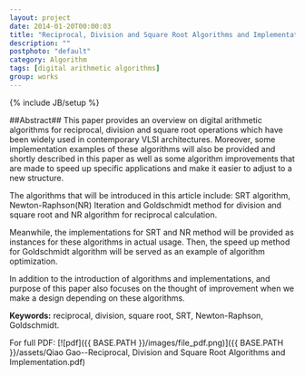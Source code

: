```yaml
---
layout: project
date: 2014-01-20T00:00:03
title: "Reciprocal, Division and Square Root Algorithms and Implementation"
description: ""
postphoto: "default"
category: Algorithm
tags: [digital arithmetic algorithms]
group: works
---
```

{% include JB/setup %}

##Abstract##
This paper provides an overview on digital arithmetic algorithms for reciprocal, division and square root operations which have been widely used in contemporary VLSI architectures. Moreover, some implementation examples of these algorithms will also be provided and shortly described in this paper as well as some algorithm improvements that are made to speed up specific applications and make it easier to adjust to a new structure.  

The algorithms that will be introduced in this article include: SRT algorithm, Newton-Raphson(NR) Iteration and Goldschmidt method for division and square root and NR algorithm for reciprocal calculation.   

Meanwhile, the implementations for SRT and NR method will be provided as instances for these algorithms in actual usage. Then, the speed up method for Goldschmidt algorithm will be served as an example of algorithm optimization.  

In addition to the introduction of algorithms and implementations, and purpose of this paper also focuses on the thought of improvement when we make a design depending on these algorithms.   

**Keywords:** reciprocal, division, square root, SRT, Newton-Raphson, Goldschmidt. 

For full PDF: [![pdf]({{ BASE.PATH }}/images/file_pdf.png)]({{ BASE.PATH }}/assets/Qiao Gao--Reciprocal, Division and Square Root Algorithms and Implementation.pdf)